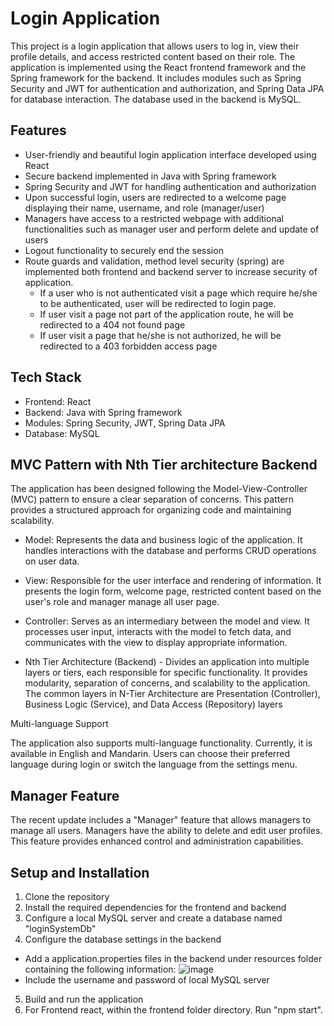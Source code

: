 # Login Application

This project is a login application that allows users to log in, view their profile details, and access restricted content based on their role. The application is implemented using the React frontend framework and the Spring framework for the backend. It includes modules such as Spring Security and JWT for authentication and authorization, and Spring Data JPA for database interaction. The database used in the backend is MySQL.

## Features

- User-friendly and beautiful login application interface developed using React
- Secure backend implemented in Java with Spring framework
- Spring Security and JWT for handling authentication and authorization
- Upon successful login, users are redirected to a welcome page displaying their name, username, and role (manager/user)
- Managers have access to a restricted webpage with additional functionalities such as manager user and perform delete and update of users
- Logout functionality to securely end the session
- Route guards and validation, method level security (spring) are implemented both frontend and backend server to increase security of application.
  - If a user who is not authenticated visit a page which require he/she to be authenticated, user will be redirected to login page.
  - If user visit a page not part of the application route, he will be redirected to a 404 not found page
  - If user visit a page that he/she is not authorized, he will be redirected to a 403 forbidden access page

## Tech Stack

- Frontend: React
- Backend: Java with Spring framework
- Modules: Spring Security, JWT, Spring Data JPA
- Database: MySQL

## MVC Pattern with Nth Tier architecture Backend

The application has been designed following the Model-View-Controller (MVC) pattern to ensure a clear separation of concerns. This pattern provides a structured approach for organizing code and maintaining scalability.

- Model: Represents the data and business logic of the application. It handles interactions with the database and performs CRUD operations on user data.
- View: Responsible for the user interface and rendering of information. It presents the login form, welcome page, restricted content based on the user's role and manager manage all user page.
- Controller: Serves as an intermediary between the model and view. It processes user input, interacts with the model to fetch data, and communicates with the view to display appropriate information.

- Nth Tier Architecture (Backend) -  Divides an application into multiple layers or tiers, each responsible for specific functionality. It provides modularity, separation of concerns, and scalability to the application. The common layers in N-Tier Architecture are Presentation (Controller), Business Logic (Service), and Data Access (Repository) layers

Multi-language Support

The application also supports multi-language functionality. Currently, it is available in English and Mandarin. Users can choose their preferred language during login or switch the language from the settings menu.

## Manager Feature

The recent update includes a "Manager" feature that allows managers to manage all users. Managers have the ability to delete and edit user profiles. This feature provides enhanced control and administration capabilities.

## Setup and Installation

1. Clone the repository
2. Install the required dependencies for the frontend and backend 
3. Configure a local MySQL server and create a database named "loginSystemDb"
4. Configure the database settings in the backend
  - Add a application.properties files in the backend under resources folder containing the following information:
![image](https://github.com/Kohhx/login-system/assets/108639973/4234c4dc-ebc7-4eb6-bb95-f93f5dc09580)
  - Include the username and password of local MySQL server 
5. Build and run the application
6. For Frontend react, within the frontend folder directory. Run "npm start".
